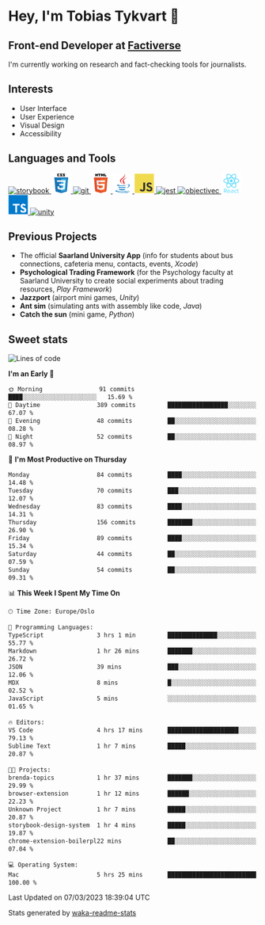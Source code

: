 # Hey, I'm Tobias Tykvart 🦉

## Front-end Developer at [Factiverse](https://www.factiverse.no/)

I'm currently working on research and fact-checking tools for journalists.

## Interests

- User Interface
- User Experience
- Visual Design
- Accessibility

## Languages and Tools

<!-- https://devicon.dev/ -->
<p align="left"> <a href="https://storybook.js.org/" target="_blank" rel="noreferrer"> <img src="https://cdn.jsdelivr.net/gh/devicons/devicon/icons/storybook/storybook-original.svg" alt="storybook" width="40" height="40"/> </a> <a href="https://www.w3schools.com/css/" target="_blank" rel="noreferrer"> <img src="https://raw.githubusercontent.com/devicons/devicon/master/icons/css3/css3-original-wordmark.svg" alt="css3" width="40" height="40"/> </a> <a href="https://git-scm.com/" target="_blank" rel="noreferrer"> <img src="https://www.vectorlogo.zone/logos/git-scm/git-scm-icon.svg" alt="git" width="40" height="40"/> </a> <a href="https://www.w3.org/html/" target="_blank" rel="noreferrer"> <img src="https://raw.githubusercontent.com/devicons/devicon/master/icons/html5/html5-original-wordmark.svg" alt="html5" width="40" height="40"/> </a> <a href="https://www.java.com" target="_blank" rel="noreferrer"> <img src="https://raw.githubusercontent.com/devicons/devicon/master/icons/java/java-original.svg" alt="java" width="40" height="40"/> </a> <a href="https://developer.mozilla.org/en-US/docs/Web/JavaScript" target="_blank" rel="noreferrer"> <img src="https://raw.githubusercontent.com/devicons/devicon/master/icons/javascript/javascript-original.svg" alt="javascript" width="40" height="40"/> </a> <a href="https://jestjs.io" target="_blank" rel="noreferrer"> <img src="https://www.vectorlogo.zone/logos/jestjsio/jestjsio-icon.svg" alt="jest" width="40" height="40"/> </a> <a href="https://developer.apple.com/library/archive/documentation/Cocoa/Conceptual/ProgrammingWithObjectiveC/Introduction/Introduction.html" target="_blank" rel="noreferrer"> <img src="https://www.vectorlogo.zone/logos/apple_objectivec/apple_objectivec-icon.svg" alt="objectivec" width="40" height="40"/> </a> <a href="https://reactjs.org/" target="_blank" rel="noreferrer"> <img src="https://raw.githubusercontent.com/devicons/devicon/master/icons/react/react-original-wordmark.svg" alt="react" width="40" height="40"/> </a> <a href="https://www.typescriptlang.org/" target="_blank" rel="noreferrer"> <img src="https://raw.githubusercontent.com/devicons/devicon/master/icons/typescript/typescript-original.svg" alt="typescript" width="40" height="40"/> </a> <a href="https://unity.com/" target="_blank" rel="noreferrer"> <img src="https://www.vectorlogo.zone/logos/unity3d/unity3d-icon.svg" alt="unity" width="40" height="40"/> </a> </p>

## Previous Projects

- The official **Saarland University App** (info for students about bus connections, cafeteria menu, contacts, events, _Xcode_)
- **Psychological Trading Framework** (for the Psychology faculty at Saarland University to create social experiments about trading resources, _Play Framework_)
- **Jazzport** (airport mini games, _Unity_)
- **Ant sim** (simulating ants with assembly like code, _Java_)
- **Catch the sun** (mini game, _Python_)

## Sweet stats

<!--START_SECTION:waka-->
![Lines of code](https://img.shields.io/badge/From%20Hello%20World%20I%27ve%20Written-1.3%20million%20lines%20of%20code-blue)

**I'm an Early 🐤** 

```text
🌞 Morning                91 commits          ████░░░░░░░░░░░░░░░░░░░░░   15.69 % 
🌆 Daytime                389 commits         █████████████████░░░░░░░░   67.07 % 
🌃 Evening                48 commits          ██░░░░░░░░░░░░░░░░░░░░░░░   08.28 % 
🌙 Night                  52 commits          ██░░░░░░░░░░░░░░░░░░░░░░░   08.97 % 
```
📅 **I'm Most Productive on Thursday** 

```text
Monday                   84 commits          ████░░░░░░░░░░░░░░░░░░░░░   14.48 % 
Tuesday                  70 commits          ███░░░░░░░░░░░░░░░░░░░░░░   12.07 % 
Wednesday                83 commits          ████░░░░░░░░░░░░░░░░░░░░░   14.31 % 
Thursday                 156 commits         ███████░░░░░░░░░░░░░░░░░░   26.90 % 
Friday                   89 commits          ████░░░░░░░░░░░░░░░░░░░░░   15.34 % 
Saturday                 44 commits          ██░░░░░░░░░░░░░░░░░░░░░░░   07.59 % 
Sunday                   54 commits          ██░░░░░░░░░░░░░░░░░░░░░░░   09.31 % 
```


📊 **This Week I Spent My Time On** 

```text
🕑︎ Time Zone: Europe/Oslo

💬 Programming Languages: 
TypeScript               3 hrs 1 min         ██████████████░░░░░░░░░░░   55.77 % 
Markdown                 1 hr 26 mins        ███████░░░░░░░░░░░░░░░░░░   26.72 % 
JSON                     39 mins             ███░░░░░░░░░░░░░░░░░░░░░░   12.06 % 
MDX                      8 mins              █░░░░░░░░░░░░░░░░░░░░░░░░   02.52 % 
JavaScript               5 mins              ░░░░░░░░░░░░░░░░░░░░░░░░░   01.65 % 

🔥 Editors: 
VS Code                  4 hrs 17 mins       ████████████████████░░░░░   79.13 % 
Sublime Text             1 hr 7 mins         █████░░░░░░░░░░░░░░░░░░░░   20.87 % 

🐱‍💻 Projects: 
brenda-topics            1 hr 37 mins        ███████░░░░░░░░░░░░░░░░░░   29.99 % 
browser-extension        1 hr 12 mins        ██████░░░░░░░░░░░░░░░░░░░   22.23 % 
Unknown Project          1 hr 7 mins         █████░░░░░░░░░░░░░░░░░░░░   20.87 % 
storybook-design-system  1 hr 4 mins         █████░░░░░░░░░░░░░░░░░░░░   19.87 % 
chrome-extension-boilerpl22 mins             ██░░░░░░░░░░░░░░░░░░░░░░░   07.04 % 

💻 Operating System: 
Mac                      5 hrs 25 mins       █████████████████████████   100.00 % 
```


 Last Updated on 07/03/2023 18:39:04 UTC
<!--END_SECTION:waka-->

Stats generated by [waka-readme-stats](https://github.com/anmol098/waka-readme-stats)
